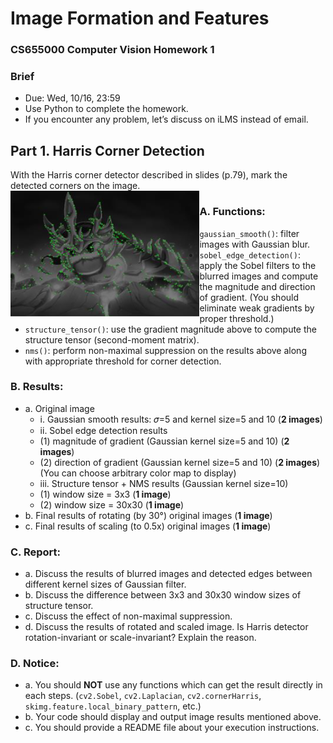 
# Image Formation and Features
### CS655000 Computer Vision Homework 1
### Brief
* Due: Wed, 10/16, 23:59
* Use Python to complete the homework.
* If you encounter any problem, let’s discuss on iLMS instead of email.

## Part 1. Harris Corner Detection

With the Harris corner detector described in slides (p.79), mark the detected corners on the image.
<img style="float: left;" src="1.PNG" width="60%">


### A. Functions:
* `gaussian_smooth()`: filter images with Gaussian blur.
* `sobel_edge_detection()`: apply the Sobel filters to the blurred images and compute the magnitude and direction of gradient. (You should eliminate weak gradients by proper threshold.)
* `structure_tensor()`: use the gradient magnitude above to compute the structure tensor (second-moment matrix).
* `nms()`: perform non-maximal suppression on the results above along with appropriate threshold for corner detection.

### B. Results:
* a. Original image
    * i. Gaussian smooth results: 𝜎=5 and kernel size=5 and 10 (**2 images**)
    * ii. Sobel edge detection results
     * (1) magnitude of gradient (Gaussian kernel size=5 and 10) (**2 images**)
     * (2) direction of gradient (Gaussian kernel size=5 and 10) (**2 images**)
        (You can choose arbitrary color map to display)
    * iii. Structure tensor + NMS results (Gaussian kernel size=10)
     * (1) window size = 3x3 (**1 image**)
     * (2) window size = 30x30 (**1 image**)
* b. Final results of rotating (by 30°) original images (**1 image**)
* c. Final results of scaling (to 0.5x) original images (**1 image**)

### C. Report:
* a. Discuss the results of blurred images and detected edges between different kernel sizes of Gaussian filter.
* b. Discuss the difference between 3x3 and 30x30 window sizes of structure tensor.
* c. Discuss the effect of non-maximal suppression.
* d. Discuss the results of rotated and scaled image. Is Harris detector rotation-invariant or scale-invariant? Explain the reason.

### D. Notice:
* a. You should **NOT** use any functions which can get the result directly in each steps. (`cv2.Sobel`, `cv2.Laplacian`, `cv2.cornerHarris`, `skimg.feature.local_binary_pattern`, etc.)
* b. Your code should display and output image results mentioned above.
* c. You should provide a README file about your execution instructions.
